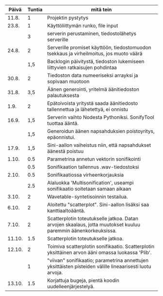 Päivä | Tuntia | mitä tein
------|--------|-----------
11.8. | 1 | Projektin pystytys
23.8. | 1 | Käyttöliittymän runko, file input
    | 3 | serverin perustaminen, tiedostolähetys serverille
24.8. | 2 | Serverille promiset käyttöön, tiedostomuodon tsekkaus ja virheilmoitus, jos muoto väärä
     | 1,5 | Backlogin päivitystä, tiedoston lukemiseen liittyvien ratkaisujen pohdintaa
30.8. | 2 | Tiedoston data numeeriseksi arrayksi ja sopivaan muotoon
31.8. | 3,5 | Äänen generointi, yritelmä äänitiedoston palautuksesta
1.9. | 2 | Epätoivoista yritystä saada äänitiedosto tallennettua ja lähetettyä, ei onnistu
16.9. | 1,5 | Serverin vaihto Nodesta Pythoniksi. SonifyTool tuottaa ääntä.
      | 1,5 | Generoidun äänen napsahduksien poistoyritys, epäonnistui.
17.9. | 1,5 | Sini-aallon vaiheistus niin, että napsahdukset äänestä poistuu
1.10. | 0.5 | Parametrina annetun vektorin sonifikointi 
      | 0.5 | Sonifikaation tallennus .wav-tiedostoksi
2.10. | 0.5 | Sonifikaatiossa virheenkorjauksia
      | 2.5 | Alaluokka 'Multisonification', useampi sonifikaatio soitetaan samaan aikaan
3.10. | 2 | Wavetable-syntetisoinnin testailua.
6.10. | 2 | Aloitettu "scatterplot". Sini-aallon lisäksi saa kanttiaaltoääntä.
7.10. | 2 | Scatterplotin toteutukselle jatkoa. Datan arvojen skaalaus, jotta muutokset kuuluu paremmin äänenkorkeuksissa.
11.10. | 1.5 | Scatterplotin toteutukselle jatkoa.
12.10. | 2 | Toimiva scatterplotin sonifikaatio. Scatterplotin yksittäinen arvon ääni omassa luokassa 'Plib'.
       | 1 | "viivan" sonifikaatio; parametrina annettujen yksittäisten pisteiden välille lineaarisesti luotu arvoja.
13.10. | 1.5 | Korjattuja bugeja, pientä koodin uudelleenjärjestelyä.
